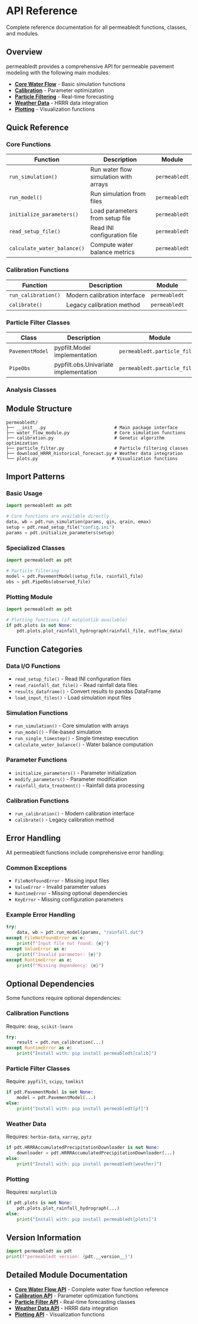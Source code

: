 # API Reference

Complete reference documentation for all permeabledt functions, classes, and modules.

## Overview

permeabledt provides a comprehensive API for permeable pavement modeling with the following main modules:

- **[Core Water Flow](water_flow.md)** - Basic simulation functions
- **[Calibration](calibration.md)** - Parameter optimization
- **[Particle Filtering](particle_filtering.md)** - Real-time forecasting
- **[Weather Data](weather_data.md)** - HRRR data integration
- **[Plotting](plotting.md)** - Visualization functions

## Quick Reference

### Core Functions

| Function | Description | Module |
|----------|-------------|---------|
| `run_simulation()` | Run water flow simulation with arrays | `permeabledt` |
| `run_model()` | Run simulation from files | `permeabledt` |
| `initialize_parameters()` | Load parameters from setup file | `permeabledt` |
| `read_setup_file()` | Read INI configuration file | `permeabledt` |
| `calculate_water_balance()` | Compute water balance metrics | `permeabledt` |

### Calibration Functions

| Function | Description | Module |
|----------|-------------|---------|
| `run_calibration()` | Modern calibration interface | `permeabledt` |
| `calibrate()` | Legacy calibration method | `permeabledt` |

### Particle Filter Classes

| Class | Description | Module |
|-------|-------------|---------|
| `PavementModel` | pypfilt.Model implementation | `permeabledt.particle_filter` |
| `PipeObs` | pypfilt.obs.Univariate implementation | `permeabledt.particle_filter` |

### Analysis Classes

## Module Structure

```
permeabledt/
├── __init__.py                          # Main package interface
├── water_flow_module.py                 # Core simulation functions
├── calibration.py                       # Genetic algorithm optimization
├── particle_filter.py                   # Particle filtering classes
├── download_HRRR_historical_forecast.py # Weather data integration
└── plots.py                            # Visualization functions
```

## Import Patterns

### Basic Usage
```python
import permeabledt as pdt

# Core functions are available directly
data, wb = pdt.run_simulation(params, qin, qrain, emax)
setup = pdt.read_setup_file("config.ini")
params = pdt.initialize_parameters(setup)
```

### Specialized Classes
```python
import permeabledt as pdt

# Particle filtering
model = pdt.PavementModel(setup_file, rainfall_file)
obs = pdt.PipeObs(observed_file)

```

### Plotting Module
```python
import permeabledt as pdt

# Plotting functions (if matplotlib available)
if pdt.plots is not None:
    pdt.plots.plot_rainfall_hydrograph(rainfall_file, outflow_data)
```

## Function Categories

### Data I/O Functions
- `read_setup_file()` - Read INI configuration files
- `read_rainfall_dat_file()` - Read rainfall data files
- `results_dataframe()` - Convert results to pandas DataFrame
- `load_input_files()` - Load simulation input files

### Simulation Functions
- `run_simulation()` - Core simulation with arrays
- `run_model()` - File-based simulation
- `run_single_timestep()` - Single timestep execution
- `calculate_water_balance()` - Water balance computation

### Parameter Functions
- `initialize_parameters()` - Parameter initialization
- `modify_parameters()` - Parameter modification
- `rainfall_data_treatment()` - Rainfall data processing

### Calibration Functions
- `run_calibration()` - Modern calibration interface
- `calibrate()` - Legacy calibration method

## Error Handling

All permeabledt functions include comprehensive error handling:

### Common Exceptions
- `FileNotFoundError` - Missing input files
- `ValueError` - Invalid parameter values
- `RuntimeError` - Missing optional dependencies
- `KeyError` - Missing configuration parameters

### Example Error Handling
```python
try:
    data, wb = pdt.run_model(params, "rainfall.dat")
except FileNotFoundError as e:
    print(f"Input file not found: {e}")
except ValueError as e:
    print(f"Invalid parameter: {e}")
except RuntimeError as e:
    print(f"Missing dependency: {e}")
```

## Optional Dependencies

Some functions require optional dependencies:

### Calibration Functions
Require: `deap`, `scikit-learn`
```python
try:
    result = pdt.run_calibration(...)
except RuntimeError as e:
    print("Install with: pip install permeabledt[calib]")
```

### Particle Filter Classes
Require: `pypfilt`, `scipy`, `tomlkit`
```python
if pdt.PavementModel is not None:
    model = pdt.PavementModel(...)
else:
    print("Install with: pip install permeabledt[pf]")
```

### Weather Data
Requires: `herbie-data`, `xarray`, `pytz`
```python
if pdt.HRRRAccumulatedPrecipitationDownloader is not None:
    downloader = pdt.HRRRAccumulatedPrecipitationDownloader(...)
else:
    print("Install with: pip install permeabledt[weather]")
```

### Plotting
Requires: `matplotlib`
```python
if pdt.plots is not None:
    pdt.plots.plot_rainfall_hydrograph(...)
else:
    print("Install with: pip install permeabledt[plots]")
```

## Version Information

```python
import permeabledt as pdt
print(f"permeabledt version: {pdt.__version__}")
```

## Detailed Module Documentation

- **[Core Water Flow API](water_flow.md)** - Complete water flow function reference
- **[Calibration API](calibration.md)** - Parameter optimization functions
- **[Particle Filter API](particle_filtering.md)** - Real-time forecasting classes
- **[Weather Data API](weather_data.md)** - HRRR data integration
- **[Plotting API](plotting.md)** - Visualization functions